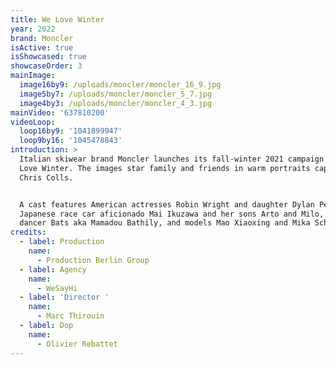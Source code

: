 ```yaml
---
title: We Love Winter
year: 2022
brand: Moncler
isActive: true
isShowcased: true
showcaseOrder: 3
mainImage:
  image16by9: /uploads/moncler/moncler_16_9.jpg
  image5by7: /uploads/moncler/moncler_5_7.jpg
  image4by3: /uploads/moncler/moncler_4_3.jpg
mainVideo: '637810200'
videoLoop:
  loop16by9: '1041899947'
  loop9by16: '1045478843'
introduction: >
  Italian skiwear brand Moncler launches its fall-winter 2021 campaign called We
  Love Winter. The images star family and friends in warm portraits captured by
  Chris Colls.


  A cast features American actresses Robin Wright and daughter Dylan Penn,
  Japanese race car aficionado Mai Ikuzawa and her sons Arto and Milo, French
  dancer Bats aka Mamadou Bathily, and models Mao Xiaoxing and Mika Schneider.
credits:
  - label: Production
    name:
      - Production Berlin Group
  - label: Agency
    name:
      - WeSayHi
  - label: 'Director '
    name:
      - Marc Thirouin
  - label: Dop
    name:
      - Olivier Rebattet
---
```


